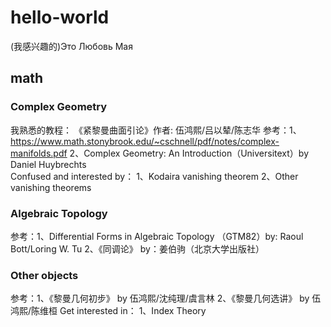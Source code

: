 # hello-world
(我感兴趣的)Это Любовь Мая
## math
### Complex Geometry
我熟悉的教程：
《紧黎曼曲面引论》作者: 伍鸿熙/吕以辇/陈志华
参考：1、https://www.math.stonybrook.edu/~cschnell/pdf/notes/complex-manifolds.pdf
     2、Complex Geometry: An Introduction（Universitext）by Daniel Huybrechts  
Confused and interested by：
    1、Kodaira vanishing theorem
    2、Other vanishing theorems
### Algebraic Topology
参考：1、Differential Forms in Algebraic Topology （GTM82）by: Raoul Bott/Loring W. Tu 
     2、《同调论》 by：姜伯驹（北京大学出版社）
### Other objects
参考：1、《黎曼几何初步》 by 伍鸿熙/沈纯理/虞言林
     2、《黎曼几何选讲》 by 伍鸿熙/陈维桓
Get interested in：
     1、Index Theory


